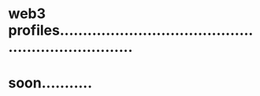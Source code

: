 # web3 profiles.....................................................................
# soon...........
